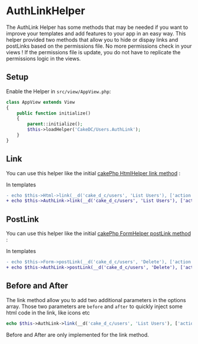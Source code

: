 AuthLinkHelper
=============

The AuthLink Helper has some methods that may be needed if you want to improve your templates and add features to your app in an easy way.
This helper provided two methods that allow you to hide or dispay links and postLinks based on the permissions file.
No more permissions check in your views ! If the permissions file is update, you do not have to replicate the permissions logic in the views.

Setup
---------------

Enable the Helper in `src/view/AppView.php`:
```php
class AppView extends View
{
    public function initialize()
    {
        parent::initialize();
        $this->loadHelper('CakeDC/Users.AuthLink');
    }
}
```

Link
-----------------

You can use this helper like the initial [cakePhp HtmlHelper link method](https://book.cakephp.org/4/en/views/helpers/html.html#creating-links) :

In templates
```diff
- echo $this->Html->link(__d('cake_d_c/users', 'List Users'), ['action' => 'index'])
+ echo $this->AuthLink->link(__d('cake_d_c/users', 'List Users'), ['action' => 'index'])
```

PostLink
-----------------

You can use this helper like the initial [cakePhp FormHelper postLink method](https://book.cakephp.org/4/en/views/helpers/form.html#creating-post-links) :

In templates
```diff
- echo $this->Form->postLink(__d('cake_d_c/users', 'Delete'), ['action' => 'delete', $user->id], ['confirm' => __d('cake_d_c/users', 'Are you sure you want to delete # {0}?', $user->id)])
+ echo $this->AuthLink->postLink(__d('cake_d_c/users', 'Delete'), ['action' => 'delete', $user->id], ['confirm' => __d('cake_d_c/users', 'Are you sure you want to delete # {0}?', $user->id)])
```

Before and After
-----------------

The link method allow you to add two additional parameters in the options array.
Those two parameters are `before` and `after` to quickly inject some html code in the link, like icons etc

```php
echo $this->AuthLink->link(__d('cake_d_c/users', 'List Users'), ['action' => 'index', 'before' => '<i class="fas fa-list"></i>']);
```

Before and After are only implemented for the link method.
